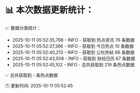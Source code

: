 📊 本次数据更新统计：
==========================

📈 数据分类统计：
- 2025-10-11 05:52:35,768 - INFO - 获取到 热点资讯 76 条数据
- 2025-10-11 05:52:37,366 - INFO - 获取到 今日热点 10 条数据
- 2025-10-11 05:52:40,213 - INFO - 获取到 公社热帖 66 条数据
- 2025-10-11 05:52:43,508 - INFO - 获取到 财经日历 67 条数据
- 2025-10-11 05:52:45,102 - INFO - 总共获取到 219 条热点数据

✅ 总共获取到 - 条热点数据

🕐 更新时间: 2025-10-11 05:52:45
